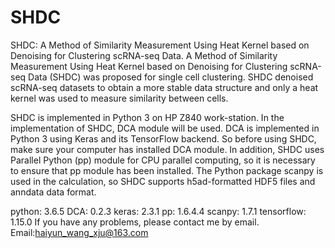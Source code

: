 # SHDC
SHDC: A Method of Similarity Measurement Using Heat Kernel based on Denoising for Clustering scRNA-seq Data.
A Method of Similarity Measurement Using Heat Kernel based on Denoising for Clustering scRNA-seq Data (SHDC) was proposed for single cell clustering. SHDC denoised scRNA-seq datasets to obtain a more stable data structure and only a heat kernel was used to measure similarity between cells.

SHDC is implemented in Python 3 on HP Z840 work-station. In the implementation of SHDC, DCA module will be used. DCA is implemented in Python 3 using Keras and its TensorFlow  backend. So before using SHDC, make sure your computer has installed DCA module. In addition, SHDC uses Parallel Python (pp) module for CPU parallel computing, so it is necessary to ensure that pp module has been installed. The Python package scanpy is used in the calculation, so SHDC supports h5ad-formatted HDF5 files and anndata data format.

python: 3.6.5
DCA: 0.2.3
keras: 2.3.1
pp: 1.6.4.4
scanpy: 1.7.1
tensorflow: 1.15.0
If you have any problems, please contact me by email. 
Email:haiyun_wang_xju@163.com
